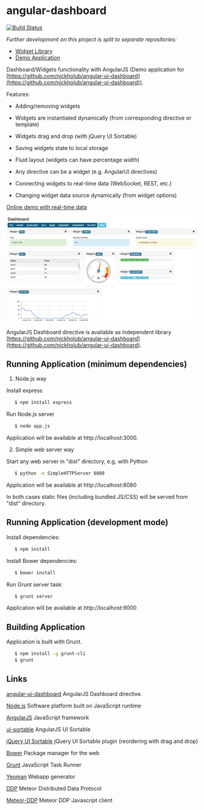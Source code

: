 angular-dashboard
=================

[![Build Status](https://travis-ci.org/nickholub/angular-dashboard-app.svg?branch=master)](https://travis-ci.org/nickholub/angular-dashboard-app)

*Further development on this project is split to separate repositories:*
 - [Widget Library](https://github.com/DataTorrent/malhar-angular-widgets)
 - [Demo Application](https://github.com/DataTorrent/malhar-dashboard-webapp)

Dashboard/Widgets functionality with AngularJS (Demo application for [https://github.com/nickholub/angular-ui-dashboard](https://github.com/nickholub/angular-ui-dashboard)).

 Features:

 - Adding/removing widgets

 - Widgets are instantiated dynamically (from corresponding directive or template)

 - Widgets drag and drop (with jQuery UI Sortable)

 - Saving widgets state to local storage

 - Fluid layout (widgets can have percentage width)

 - Any directive can be a widget (e.g. AngularUI directives)

 - Connecting widgets to real-time data (WebSocket, REST, etc.)

 - Changing widget data source dynamically (from widget options)

[Online demo with real-time data](http://nickholub.github.io/angular-dashboard-app)

![AngularJS Dashboard](docs/AngularJSDashboard.png "AngularJS Dashboard")

AngularJS Dashboard directive is available as independent library
[https://github.com/nickholub/angular-ui-dashboard](https://github.com/nickholub/angular-ui-dashboard).

## Running Application (minimum dependencies)

1. Node.js way

 Install express

 ``` bash
    $ npm install express
 ```
 Run Node.js server

 ``` bash
    $ node app.js
 ```
 Application will be available at http://localhost:3000.

2. Simple web server way

 Start any web server in "dist" directory, e.g. with Python
 ``` bash
    $ python -m SimpleHTTPServer 8080
 ```
 Application will be available at http://localhost:8080

In both cases static files (including bundled JS/CSS) will be served from "dist" directory.

## Running Application (development mode)
 Install dependencies:

 ``` bash
    $ npm install
 ```

 Install Bower dependencies:

 ``` bash
    $ bower install
 ```

 Run Grunt server task:

 ``` bash
    $ grunt server
 ```

 Application will be available at http://localhost:9000

## Building Application

 Application is built with Grunt.

 ``` bash
    $ npm install -g grunt-cli
    $ grunt
 ```

## Links

[angular-ui-dashboard](https://github.com/nickholub/angular-ui-dashboard) AngularJS Dashboard directive.

[Node.js](http://nodejs.org/) Software platform built on JavaScript runtime

[AngularJS](http://angularjs.org/) JavaScript framework

[ui-sortable](https://github.com/angular-ui/ui-sortable) AngularJS UI Sortable

[jQuery UI Sortable](http://jqueryui.com/sortable/) jQuery UI Sortable plugin (reordering with drag and drop)

[Bower](http://bower.io/) Package manager for the web

[Grunt](http://gruntjs.com/) JavaScript Task Runner

[Yeoman](http://yeoman.io/) Webapp generator

[DDP](https://github.com/meteor/meteor/blob/master/packages/livedata/DDP.md) Meteor Distributed Data Protocol

[Meteor-DDP](https://github.com/eddflrs/meteor-ddp) Meteor DDP Javascript client